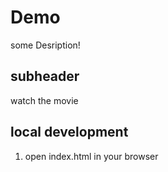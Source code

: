 # Demo

some Desription!

## subheader

watch the movie

## local development

1. open index.html in your browser